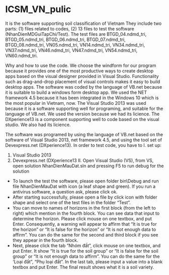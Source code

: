 # ICSM_VN_pulic
It is the software supporting soil classification of Vietnam
They include two parts: (1) files related to codes,
(2) 13 files to test the software (NhanDienMDGuiTapChi/Test). The test files are BTGD_04.ndmd_tri, BTGD_05.ndmd_tri,
BTGD_06.ndmd_tri, BTGD_07.ndmd_tri, BTGD_08.ndmd_tri, VN05.ndmd_tri, VN14.ndmd_tri, VN34.ndmd_tri, VN37.ndmd_tri,
VN46.ndmd_tri, VN47.ndmd_tri, VN54.ndmd_tri, VN60.ndmd_tri.

Why and how to use the code.
We choose the windform for our program because it provides one of the most productive ways to create desktop apps based on the visual designer provided in Visual Studio. Functionality such as drag-and-drop placement of visual controls makes it easy to build desktop apps. 
The software was coded by the language of VB.net because it is suitable to build a windows form desktop app. 
We used the NET framework 4.5 because it has been integrated in the Windows 10 which is the most popular in Vietnam, now.
The Visual Studio 2013 was used because it is a software supporting well for programing, and suitable for the language of VB.net. We used the version because we had its licience.
The DXperience13 is a component supporting well to code based on the visual studio. We also had its licience.

The software was programed by using the language of VB.net based on the software of Visual Studio 2013, net framework 4.5, and using the tool set of Devexpress.net (DXperience13).
In order to test code, you have to 
I. set up:
1. Visual Studio 2013
2. Devexpress.net (DXperience13
II. Open Visual Studio (VS), from VS, open solution NhanDienMauDat.sln and pressing F5 to run debug for the solution

- To launch the test the software, please open folder bin\Debug and run file NhanDienMauDat with icon (a leaf shape and
green). If you run a antivirus software, a question ask, please click ok.
- After starting successfully, please open a file by click icon with folder shape and select one of the test files in the folder “Test”.
- You can move to names of horizons in the first block (from the left to right) which mention in the fourth block. You can see data that
input to determine the horizon. Please click mouse on one textbox, and put Enter. Consequently, a warning will appear to affirm that “It
is true for the horizon” or “It is false for the horizon” or “It is not enough data to affirm”. You can do the same for the second and third
block if you see they appear in the fourth block. 
- Next, please click the tab ”Nhóm đất”, click mouse on one textbox, and put Enter. It show “It is true for the soil group” or “It is false for
the soil group” or “It is not enough data to affirm”. You can do the same for the ‘Loại đất”, “Phụ loại đất”. In the last tab, please input a value
into a blank textbox and put Enter. The final result shows what it is a soil variety.
